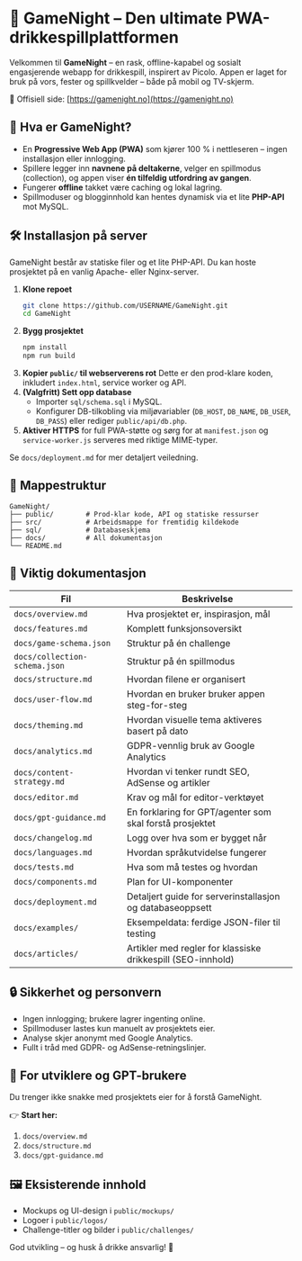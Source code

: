 # 🎉 GameNight – Den ultimate PWA-drikkespillplattformen

Velkommen til **GameNight** – en rask, offline-kapabel og sosialt engasjerende webapp for drikkespill, inspirert av Picolo. Appen er laget for bruk på vors, fester og spillkvelder – både på mobil og TV-skjerm.

🔗 Offisiell side: [https://gamenight.no](https://gamenight.no)

## 🚀 Hva er GameNight?

- En **Progressive Web App (PWA)** som kjører 100 % i nettleseren – ingen installasjon eller innlogging.
- Spillere legger inn **navnene på deltakerne**, velger en spillmodus (collection), og appen viser **én tilfeldig utfordring av gangen**.
- Fungerer **offline** takket være caching og lokal lagring.
- Spillmoduser og blogginnhold kan hentes dynamisk via et lite **PHP-API** mot MySQL.

## 🛠️ Installasjon på server

GameNight består av statiske filer og et lite PHP-API. Du kan hoste prosjektet på en vanlig Apache- eller Nginx-server.

1. **Klone repoet**
   ```bash
   git clone https://github.com/USERNAME/GameNight.git
   cd GameNight
   ```
2. **Bygg prosjektet**
   ```bash
   npm install
   npm run build
   ```
3. **Kopier `public/` til webserverens rot**
   Dette er den prod-klare koden, inkludert `index.html`, service worker og API.
4. **(Valgfritt) Sett opp database**
   - Importer `sql/schema.sql` i MySQL.
   - Konfigurer DB-tilkobling via miljøvariabler (`DB_HOST`, `DB_NAME`, `DB_USER`, `DB_PASS`) eller rediger `public/api/db.php`.
5. **Aktiver HTTPS** for full PWA-støtte og sørg for at `manifest.json` og `service-worker.js` serveres med riktige MIME-typer.

Se `docs/deployment.md` for mer detaljert veiledning.

## 📂 Mappestruktur

```
GameNight/
├── public/        # Prod-klar kode, API og statiske ressurser
├── src/           # Arbeidsmappe for fremtidig kildekode
├── sql/           # Databaseskjema
├── docs/          # All dokumentasjon
└── README.md
```

## 📖 Viktig dokumentasjon

| Fil                          | Beskrivelse |
|------------------------------|-------------|
| `docs/overview.md`           | Hva prosjektet er, inspirasjon, mål |
| `docs/features.md`           | Komplett funksjonsoversikt |
| `docs/game-schema.json`      | Struktur på én challenge |
| `docs/collection-schema.json`| Struktur på én spillmodus |
| `docs/structure.md`          | Hvordan filene er organisert |
| `docs/user-flow.md`          | Hvordan en bruker bruker appen steg-for-steg |
| `docs/theming.md`            | Hvordan visuelle tema aktiveres basert på dato |
| `docs/analytics.md`          | GDPR-vennlig bruk av Google Analytics |
| `docs/content-strategy.md`   | Hvordan vi tenker rundt SEO, AdSense og artikler |
| `docs/editor.md`             | Krav og mål for editor-verktøyet |
| `docs/gpt-guidance.md`       | En forklaring for GPT/agenter som skal forstå prosjektet |
| `docs/changelog.md`          | Logg over hva som er bygget når |
| `docs/languages.md`          | Hvordan språkutvidelse fungerer |
| `docs/tests.md`              | Hva som må testes og hvordan |
| `docs/components.md`         | Plan for UI-komponenter |
| `docs/deployment.md`         | Detaljert guide for serverinstallasjon og databaseoppsett |
| `docs/examples/`             | Eksempeldata: ferdige JSON-filer til testing |
| `docs/articles/`             | Artikler med regler for klassiske drikkespill (SEO-innhold) |

## 🔒 Sikkerhet og personvern

- Ingen innlogging; brukere lagrer ingenting online.
- Spillmoduser lastes kun manuelt av prosjektets eier.
- Analyse skjer anonymt med Google Analytics.
- Fullt i tråd med GDPR- og AdSense-retningslinjer.

## 🧠 For utviklere og GPT-brukere

Du trenger ikke snakke med prosjektets eier for å forstå GameNight.

👉 **Start her:**
1. `docs/overview.md`
2. `docs/structure.md`
3. `docs/gpt-guidance.md`

## 🖼 Eksisterende innhold

- Mockups og UI-design i `public/mockups/`
- Logoer i `public/logos/`
- Challenge-titler og bilder i `public/challenges/`

God utvikling – og husk å drikke ansvarlig! 🍻
